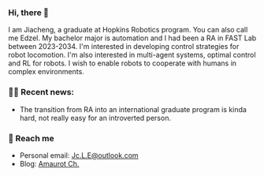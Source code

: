 ### Hi, there 👋

I am Jiacheng, a graduate at Hopkins Robotics program. You can also call me Edzel. My bachelor major is automation and I had been a RA in FAST Lab between 2023-2034. I'm interested in developing control strategies for robot locomotion. I'm also interested in multi-agent systems, optimal control and RL for robots. I wish to enable robots to cooperate with humans in complex environments.

### 🏃🏻 Recent news:

- The transition from RA into an international graduate program is kinda hard, not really easy for an introverted person.

### 🧭 Reach me

- Personal email: Jc.L.E@outlook.com
- Blog: [Amaurot Ch.](https://redbowtie.github.io)
